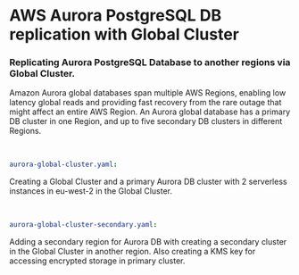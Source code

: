 # AWS Aurora PostgreSQL DB replication with Global Cluster

### Replicating Aurora PostgreSQL Database to another regions via Global Cluster.  
Amazon Aurora global databases span multiple AWS Regions, enabling low latency global reads and providing fast recovery from the rare outage that might affect an entire AWS Region. An Aurora global database has a primary DB cluster in one Region, and up to five secondary DB clusters in different Regions.  

&nbsp;  


```yaml
aurora-global-cluster.yaml:  
```
Creating a Global Cluster and a primary Aurora DB cluster with 2 serverless instances in eu-west-2 in the Global Cluster.  

&nbsp;  


```yaml
aurora-global-cluster-secondary.yaml:  
``` 
Adding a secondary region for Aurora DB with creating a secondary cluster in the Global Cluster in another region. Also creating a KMS key for accessing encrypted storage in primary cluster.    

&nbsp;  